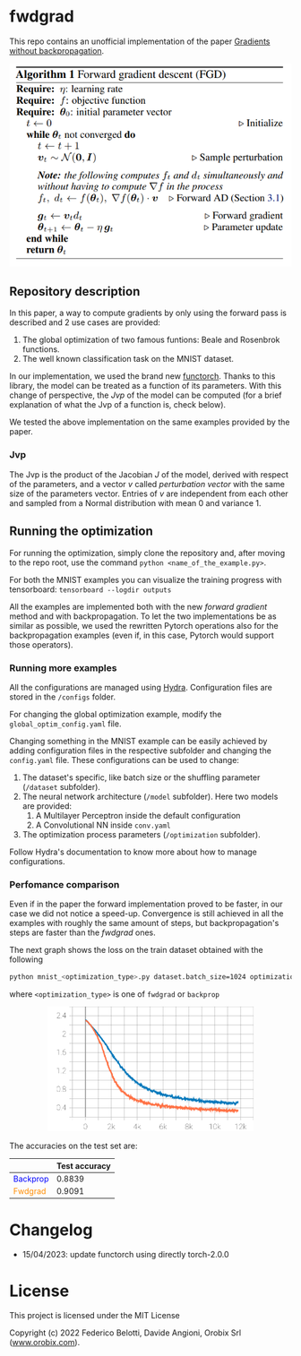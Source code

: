 # fwdgrad

This repo contains an unofficial implementation of the paper 
[Gradients without backpropagation](https://arxiv.org/abs/2202.08587). 

<p align="center">
  <img src="images/algorithm.png">
</p>

## Repository description

In this paper, a way to compute gradients by only using the forward pass is described and 2 use cases are provided:
1. The global optimization of two famous funtions: Beale and Rosenbrok functions.
2. The well known classification task on the MNIST dataset.

In our implementation, we used the brand new [functorch](https://pytorch.org/functorch/stable/index.html).
Thanks to this library, the model can be treated as a function of its parameters. 
With this change of perspective, the *Jvp* of the model can be computed (for a brief explanation of what the Jvp of
a function is, check below).

We tested the above implementation on the same examples provided by the paper.

### Jvp
The Jvp is the product of the Jacobian *J* of the model, derived with respect of the parameters,
and a vector *v* called *perturbation vector* with the same size of the parameters vector. Entries of *v* are
independent from each other and sampled from a Normal distribution with mean 0 and variance 1.

## Running the optimization
For running the optimization, simply clone the repository and, after moving to the repo root, 
use the command `python <name_of_the_example.py>`.  

For both the MNIST examples you can visualize the training progress with tensorboard: `tensorboard --logdir outputs`

All the examples are implemented both with the new *forward gradient* method and with backpropagation.
To let the two implementations be as similar as possible, we used the rewritten Pytorch operations also 
for the backpropagation examples (even if, in this case, Pytorch would support those operators).

### Running more examples
All the configurations are managed using [Hydra](https://hydra.cc). Configuration files are stored in the `/configs` folder.

For changing the global optimization example, modify the `global_optim_config.yaml` file.

Changing something in the MNIST example can be easily achieved by adding configuration files in the respective subfolder and changing the `config.yaml` file. These configurations can be used to change:
1. The dataset's specific, like batch size or the shuffling parameter (`/dataset` subfolder).
2. The neural network architecture (`/model` subfolder). Here two models are provided:
   1. A Multilayer Perceptron inside the default configuration
   2. A Convolutional NN inside `conv.yaml`
3. The optimization process parameters (`/optimization` subfolder).

Follow Hydra's documentation to know more about how to manage configurations.

### Perfomance comparison
Even if in the paper the forward implementation proved to be faster, in our case we did not notice a speed-up. 
Convergence is still achieved in all the examples with roughly the same amount of steps,
but backpropagation's steps are faster than the *fwdgrad* ones.   

The next graph shows the loss on the train dataset obtained with the following  

```bash
python mnist_<optimization_type>.py dataset.batch_size=1024 optimization.learning_rate=5e-4
```

where `<optimization_type>` is one of `fwdgrad` or `backprop`

<p align="center">
  <img src="./images/Loss_train_loss.svg" width="73%" />
</p>

The accuracies on the test set are:

|                                               | Test accuracy |
| --------------------------------------------- | ------------- |
| <span style="color:Blue">Backprop</span>      | 0.8839        |
| <span style="color:DarkOrange">Fwdgrad</span> | 0.9091        |


# Changelog

* 15/04/2023: update functorch using directly torch-2.0.0

# License
This project is licensed under the MIT License

Copyright (c) 2022 Federico Belotti, Davide Angioni, Orobix Srl (www.orobix.com).

